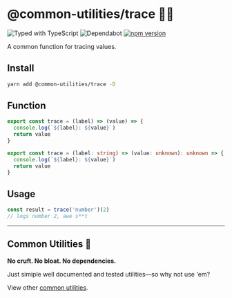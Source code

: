 # @common-utilities/trace 🧰👤

![Typed with TypeScript](https://flat.badgen.net/badge/icon/Typed?icon=typescript&label&labelColor=blue&color=555555)
![Dependabot](https://badgen.net/dependabot/badgen/yowainwright/common-utilities?icon=dependabot)
[![npm version](https://badge.fury.io/js/%40common-utilities%2Ftrace.svg)](https://badge.fury.io/js/%40common-utilities%2Ftrace)

A common function for tracing values.

## Install

```bash
yarn add @common-utilities/trace -D
```

## Function

```javascript
export const trace = (label) => (value) => {
  console.log(`${label}: ${value}`)
  return value
}
```

```typescript
export const trace = (label: string) => (value: unknown): unknown => {
  console.log(`${label}: ${value}`)
  return value
}
```

## Usage

```javascript
const result = trace('number')(2)
// logs number 2, awe s**t
```

---

## Common Utilities 🧰

**No cruft. No bloat. No dependencies.**

Just simiple well documented and tested utilities—so why not use 'em?

View other [common utilities](https://github.com/yowainwright/common-utilities).
